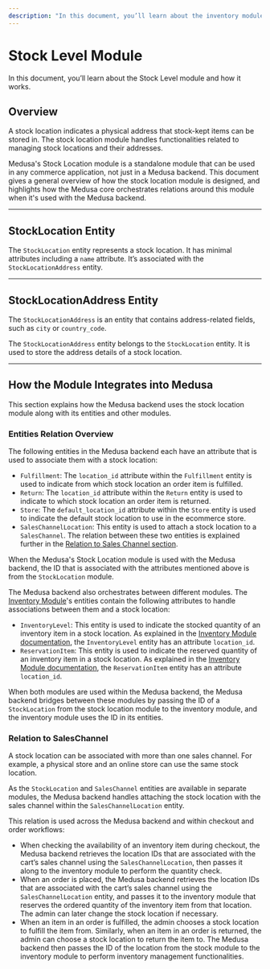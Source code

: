 ```yaml
---
description: "In this document, you’ll learn about the inventory module, how it works, and its relation to other processes in your commerce application."
---
```


# Stock Level Module

In this document, you’ll learn about the Stock Level module and how it works.

## Overview

A stock location indicates a physical address that stock-kept items can be stored in. The stock location module handles functionalities related to managing stock locations and their addresses.

Medusa's Stock Location module is a standalone module that can be used in any commerce application, not just in a Medusa backend. This document gives a general overview of how the stock location module is designed, and highlights how the Medusa core orchestrates relations around this module when it's used with the Medusa backend.

---

## StockLocation Entity

The `StockLocation` entity represents a stock location. It has minimal attributes including a `name` attribute. It’s associated with the `StockLocationAddress` entity.

---

## StockLocationAddress Entity

The `StockLocationAddress` is an entity that contains address-related fields, such as `city` or `country_code`.

The `StockLocationAddress` entity belongs to the `StockLocation` entity. It is used to store the address details of a stock location.

---

## How the Module Integrates into Medusa

This section explains how the Medusa backend uses the stock location module along with its entities and other modules.

### Entities Relation Overview

The following entities in the Medusa backend each have an attribute that is used to associate them with a stock location:

- `Fulfillment`: The `location_id` attribute within the `Fulfillment` entity is used to indicate from which stock location an order item is fulfilled.
- `Return`: The `location_id` attribute within the `Return` entity is used to indicate to which stock location an order item is returned.
- `Store`: The `default_location_id` attribute within the `Store` entity is used to indicate the default stock location to use in the ecommerce store.
- `SalesChannelLocation`: This entity is used to attach a stock location to a `SalesChannel`. The relation between these two entities is explained further in the [Relation to Sales Channel section](#relation-to-saleschannel).

When the Medusa's Stock Location module is used with the Medusa backend, the ID that is associated with the attributes mentioned above is from the `StockLocation` module.

The Medusa backend also orchestrates between different modules. The [Inventory Module](./inventory-module.md)'s entities contain the following attributes to handle associations between them and a stock location:

- `InventoryLevel`: This entity is used to indicate the stocked quantity of an inventory item in a stock location. As explained in the [Inventory Module documentation](./inventory-module.md#inventorylevel), the `InventoryLevel` entity has an attribute `location_id`.
- `ReservationItem`: This entity is used to indicate the reserved quantity of an inventory item in a stock location. As explained in the [Inventory Module documentation](./inventory-module.md#reservationitem), the `ReservationItem` entity has an attribute `location_id`.

When both modules are used within the Medusa backend, the Medusa backend bridges between these modules by passing the ID of a `StockLocation` from the stock location module to the inventory module, and the inventory module uses the ID in its entities.

### Relation to SalesChannel

A stock location can be associated with more than one sales channel. For example, a physical store and an online store can use the same stock location.

As the `StockLocation` and `SalesChannel` entities are available in separate modules, the Medusa backend handles attaching the stock location with the sales channel within the `SalesChannelLocation` entity.

This relation is used across the Medusa backend and within checkout and order workflows:

- When checking the availability of an inventory item during checkout, the Medusa backend retrieves the location IDs that are associated with the cart’s sales channel using the `SalesChannelLocation`, then passes it along to the inventory module to perform the quantity check.
- When an order is placed, the Medusa backend retrieves the location IDs that are associated with the cart’s sales channel using the `SalesChannelLocation` entity, and passes it to the inventory module that reserves the ordered quantity of the inventory item from that location. The admin can later change the stock location if necessary.
- When an item in an order is fulfilled, the admin chooses a stock location to fulfill the item from. Similarly, when an item in an order is returned, the admin can choose a stock location to return the item to. The Medusa backend then passes the ID of the location from the stock module to the inventory module to perform inventory management functionalities.
